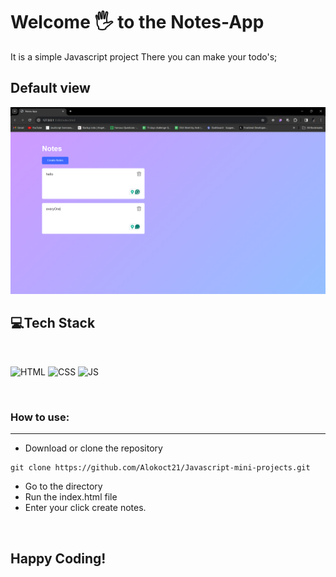 
# Welcome 🖐 to the Notes-App
It is a simple Javascript project There you can make your todo's;

## Default view
![Default View](note.png)


## 💻Tech Stack
<br>

![HTML](https://img.shields.io/badge/html5%20-%23E34F26.svg?&style=for-the-badge&logo=html5&logoColor=white)
![CSS](https://img.shields.io/badge/css3%20-%231572B6.svg?&style=for-the-badge&logo=css3&logoColor=white)
![JS](https://img.shields.io/badge/javascript%20-%23323330.svg?&style=for-the-badge&logo=javascript&logoColor=%23F7DF1E)

<br>

### How to use:

---

- Download or clone the repository

```
git clone https://github.com/Alokoct21/Javascript-mini-projects.git
```

- Go to the directory
- Run the index.html file
- Enter your click create notes.

<br>

## Happy Coding!
